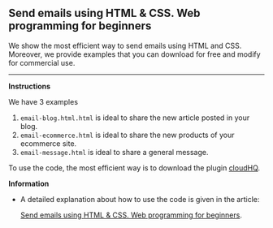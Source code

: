 ## Send emails using HTML & CSS. Web programming for beginners
We show the most efficient way to send emails using HTML and CSS. Moreover, we provide examples that you can download for free and modify for commercial use.
<hr>

**Instructions**

We have 3 examples

1. `email-blog.html.html` is ideal to share the new article posted in your blog.
2. `email-ecommerce.html` is ideal to share the new products of your ecommerce site.
3. `email-message.html` is ideal to share a general message.

To use the code, the most efficient way is to download the plugin [cloudHQ](https://www.html-editor-for-gmail.com/).

**Information**

- A detailed explanation about how to use the code is given in the article: 
  
  [Send emails using HTML & CSS. Web programming for beginners](https://nepy.pe/article.php?pid=626d360ed2817&lan=en). 
